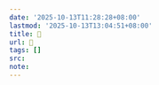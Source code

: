 ```yaml
---
date: '2025-10-13T11:28:28+08:00'
lastmod: '2025-10-13T13:04:51+08:00'
title: 󰝋
url: 󰝋
tags: []
src:
note:
---
```

